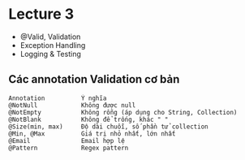 # Lecture 3
- @‌Valid, Validation
- Exception Handling
- Logging & Testing

## Các annotation Validation cơ bản
```
Annotation	        Ý nghĩa
@NotNull	        Không được null
@NotEmpty	        Không rỗng (áp dụng cho String, Collection)
@NotBlank	        Không để trống, khác " "
@Size(min, max)	    Độ dài chuỗi, số phần tử collection
@Min, @Max	        Giá trị nhỏ nhất, lớn nhất
@Email	            Email hợp lệ
@Pattern	        Regex pattern
```